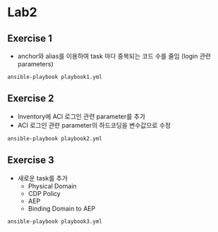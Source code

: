 # Lab2

## Exercise 1
- anchor와 alias를 이용하여 task 마다 중복되는 코드 수를 줄임 (login 관련 parameters)
```
ansible-playbook playbook1.yml
```

## Exercise 2
- Inventory에 ACI 로그인 관련 parameter를 추가
- ACI 로그인 관련 parameter의 하드코딩을 변수값으로 수정
```
ansible-playbook playbook2.yml
```

## Exercise 3
- 새로운 task를 추가
  - Physical Domain
  - CDP Policy
  - AEP
  - Binding Domain to AEP
```
ansible-playbook playbook3.yml
```